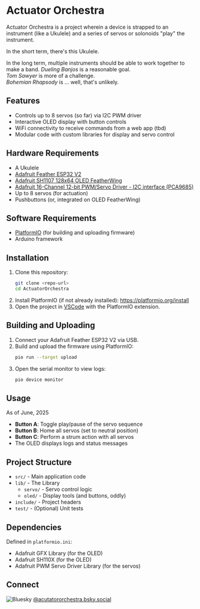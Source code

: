 # Actuator Orchestra

Actuator Orchestra is a project wherein a device is
  strapped to an instrument (like a Ukulele) and
	a series of servos or solonoids "play" the instrument.

In the short term, there's this Ukulele.

In the long term, multiple instruments should be able
  to work together to make a band.
  *Dueling Banjos* is a reasonable goal.  
  *Tom Sawyer* is more of a challenge.  
  *Bohemian Rhapsody* is ... well, that's unlikely.

## Features

- Controls up to 8 servos (so far) via I2C PWM driver
- Interactive OLED display with button controls
- WiFi connectivity to receive commands from a web app (tbd)
- Modular code with custom libraries for display and servo control

## Hardware Requirements

- A Ukulele
- [Adafruit Feather ESP32 V2](https://www.adafruit.com/product/5400)
- [Adafruit SH1107 128x64 OLED FeatherWing](https://www.adafruit.com/product/4650)
- [Adafruit 16-Channel 12-bit PWM/Servo Driver - I2C interface (PCA9685)](https://www.adafruit.com/product/815)
- Up to 8 servos (for actuation)
- Pushbuttons (or, integrated on OLED FeatherWing)

## Software Requirements

- [PlatformIO](https://platformio.org/) (for building and uploading firmware)
- Arduino framework

## Installation
1. Clone this repository:
   ```sh
   git clone <repo-url>
   cd ActuatorOrchestra
   ```
2. Install PlatformIO (if not already installed):
   https://platformio.org/install
3. Open the project in [VSCode](https://code.visualstudio.com/) with the PlatformIO extension.

## Building and Uploading
1. Connect your Adafruit Feather ESP32 V2 via USB.
2. Build and upload the firmware using PlatformIO:
   ```sh
   pio run --target upload
   ```
3. Open the serial monitor to view logs:
   ```sh
   pio device monitor
   ```

## Usage

As of June, 2025

- **Button A**: Toggle play/pause of the servo sequence
- **Button B**: Home all servos (set to neutral position)
- **Button C**: Perform a strum action with all servos
- The OLED displays logs and status messages

## Project Structure

- `src/` - Main application code
- `lib/` - The Library
  - `servo/` - Servo control logic
  - `oled/` - Display tools (and buttons, oddly)
- `include/` - Project headers
- `test/` - (Optional) Unit tests

## Dependencies

Defined in `platformio.ini`:

- Adafruit GFX Library (for the OLED)
- Adafruit SH110X (for the OLED)
- Adafruit PWM Servo Driver Library (for the servos)

## Connect

![Bluesky](https://img.shields.io/badge/-Bluesky-3686f7?style=flat&logo=icloud&logoColor=white) [@acutatororchestra.bsky.social](https://bsky.app/profile/acutatororchestra.bsky.social)
